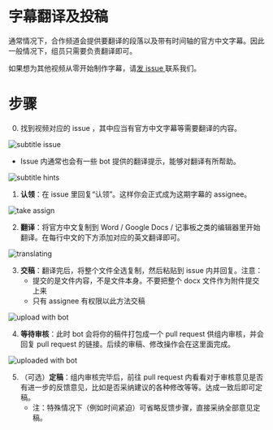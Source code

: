 # 字幕翻译及投稿

通常情况下，合作频道会提供要翻译的段落以及带有时间轴的官方中文字幕。因此一般情况下，组员只需要负责翻译即可。

如果想为其他视频从零开始制作字幕，请[发 issue ](https://github.com/immoonancient/YTSubtitles/issues/new)联系我们。

# 步骤

0. 找到视频对应的 issue ，其中应当有官方中文字幕等需要翻译的内容。

![subtitle issue](resources/subtitle-issue.png?s=50)

- Issue 内通常也会有一些 bot 提供的翻译提示，能够对翻译有所帮助。

![subtitle hints](resources/subtitle-hints.png)

1. **认领**：在 issue 里回复“认领”。这样你会正式成为这期字幕的 assignee。

![take assign](resources/take-assign.png)

2. **翻译**：将官方中文复制到 Word / Google Docs / 记事板之类的编辑器里开始翻译。在每行中文的下方添加对应的英文翻译即可。

![translating](resources/translating.png)

3. **交稿**：翻译完后，将整个文件全选复制，然后粘贴到 issue 内并回复。注意：
   - 提交的是文件内容，不是文件本身。不要把整个 docx 文件作为附件提交上来
   - 只有 assignee 有权限以此方法交稿

![upload with bot](resources/upload-with-bot.png)
   
4. **等待审核**：此时 bot 会将你的稿件打包成一个 pull request 供组内审核，并会回复 pull request 的链接。后续的审稿、修改操作会在这里面完成。

![uploaded with bot](resources/bot-uploaded.png)

5. （可选）**定稿**：组内审核完毕后，前往 pull request 内看看对于审核意见是否有进一步的反馈意见，比如是否采纳建议的各种修改等等。达成一致后即可定稿。
   - 注：特殊情况下（例如时间紧迫）可省略反馈步骤，直接采纳全部意见定稿。
